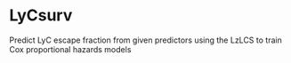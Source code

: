 # LyCsurv
Predict LyC escape fraction from given predictors using the LzLCS to train Cox proportional hazards models
